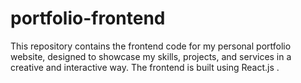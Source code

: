 # portfolio-frontend
This repository contains the frontend code for my personal portfolio website, designed to showcase my skills, projects, and services in a creative and interactive way. The frontend is built using React.js .
